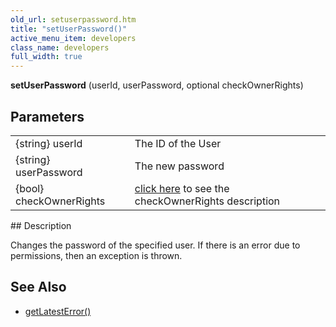 ```yaml
---
old_url: setuserpassword.htm
title: "setUserPassword()"
active_menu_item: developers
class_name: developers
full_width: true
---
```



**setUserPassword** (userId, userPassword, optional checkOwnerRights)

## Parameters

<table>
<tr>
<td width="183">
{string} userId

</td>
<td width="15">
</td>
<td width="682">
The ID of the User

</td>
</tr>
<tr>
<td width="183">
{string} userPassword

</td>
<td width="15">
</td>
<td width="682">
The new password

</td>
</tr>
<tr>
<td width="183">
{bool} checkOwnerRights

</td>
<td width="15">
</td>
<td width="682">
  <a href="/developers/documentation/scripting-apis/server-side-api/sys-object/user-management/checkowneruserrights-parameter">click here</a> to see the checkOwnerRights description

</td>
</tr>
</table>
## Description

Changes the password of the specified user. If there is an error due to permissions, then an exception is thrown.

     
   

## See Also

 - [getLatestError()](/developers/documentation/scripting-apis/server-side-api/ssj-object/miscellaneous/getlatesterror)

